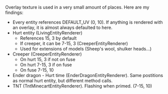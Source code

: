 Overlay texture is used in a very small amount of places. Here are my findings:

- Every entity references DEFAULT_UV (0, 10). If anything is rendered with an overlay, it is almost always defaulted to here.
- Hurt entity (LivingEntityRenderer)
  - References 15, 3 by default
  - If creeper, it can be 7-15, 3 (CreeperEntityRenderer)
  - Used for extensions of models (Sheep's wool, shulker heads...)
- Creeper (CreeperEntityRenderer)
  - On hurt 15, 3 if not on fuse
  - On hurt 7-15, 3 if on fuse
  - On fuse 7-15, 10
- Ender dragon - Hurt time (EnderDragonEntityRenderer). Same postitions as normal hurt entity, but different method calls.
- TNT (TntMinecartEntityRenderer). Flashing when primed. (7-15, 10)